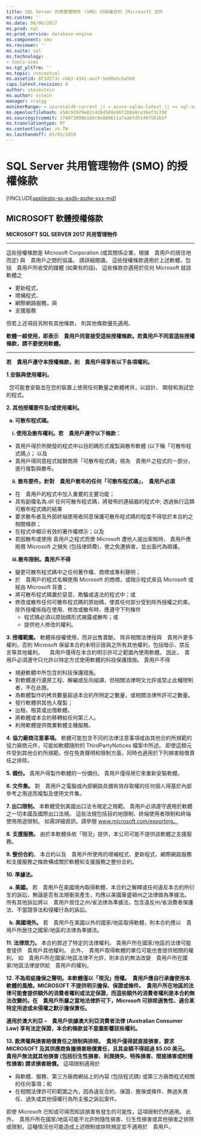 ```yaml
---
title: SQL Server 共用管理物件 (SMO) 的授權合約 |Microsoft 文件
ms.custom: ''
ms.date: 08/06/2017
ms.prod: sql
ms.prod_service: database-engine
ms.component: smo
ms.reviewer: ''
ms.suite: sql
ms.technology:
- tools-ssms
ms.tgt_pltfrm: ''
ms.topic: conceptual
ms.assetid: 8f3d273c-c663-4341-aa2f-5ed8ebcba5b0
caps.latest.revision: 9
author: stevestein
ms.author: sstein
manager: craigg
monikerRange: = azuresqldb-current || = azure-sqldw-latest || >= sql-server-2016 || = sqlallproducts-allversions
ms.openlocfilehash: e58c91979e82c4d9d589a9672b9a8ce36ef3c7dd
ms.sourcegitcommit: 1740f3090b168c0e809611a7aa6fd514075616bf
ms.translationtype: MT
ms.contentlocale: zh-TW
ms.lasthandoff: 05/03/2018
---
```

# <a name="sql-server-shared-management-objects-smo-license-terms"></a>SQL Server 共用管理物件 (SMO) 的授權條款
[!INCLUDE[appliesto-ss-asdb-asdw-xxx-md](../../includes/appliesto-ss-asdb-asdw-xxx-md.md)]

## <a name="microsoft-software-license-terms"></a>MICROSOFT 軟體授權條款
**MICROSOFT SQL SERVER 2017 共用管理物件**

---
這些授權條款是 Microsoft Corporation (或其關係企業，根據　貴用戶的居住地而定) 與　貴用戶之間的協議。 請詳細閱讀。 這些授權條款適用於上述軟體，包括　貴用戶所收受的媒體 (如果有的話)。 這些條款亦適用於任何 Microsoft 就該軟體之
* 更新程式、
* 增補程式、
* 網際網路服務，與
* 支援服務

但若上述項目另附有其他條款， 則其他條款優先適用。

**軟體一經使用，即表示　貴用戶同意接受這些授權條款。若貴用戶不同意這些授權條款，請不要使用軟體。**

---
**若　貴用戶遵守本授權條款，則　貴用戶得享有以下各項權利。**

**1.安裝與使用權利。**

&nbsp;&nbsp;您可能會安裝並在您的裝置上使用任何數量之軟體拷貝，以設計、 開發和測試您的程式。

**2.  其他授權要件及/或使用權利。**

&nbsp;&nbsp;**a.  可散布程式碼。**

&nbsp;&nbsp;&nbsp;&nbsp;**i.  使用及散布權利。若　貴用戶遵守以下條款：**
*   貴用戶得於所開發的程式中以目的碼形式複製與散布軟體 (以下稱「可散布程式碼」)； 以及
*   貴用戶得同意程式經銷商將「可散布程式碼」視為　貴用戶之程式的一部分，進行複製與散布。

&nbsp;&nbsp;&nbsp;&nbsp;**ii. 散布要件。針對　貴用戶散布的任何「可散布程式碼」，　貴用戶必須**
* 在　貴用戶的程式中加入重要的主要功能；
* 具有副檔名為.dll 任何可散布程式碼，將發佈的連結器的程式中; 透過執行這類可散布程式碼的結果
* 要求散布者及外部終端使用者同意保護可散布程式碼的程度不得低於本合約之相關條款； 
* 在程式中顯示有效的著作權標示；以及
* 若因散布或使用 貴用戶之程式而使 Microsoft 遭他人提出索賠時， 貴用戶應賠償 Microsoft 之損失 (包括律師費)，使之免遭損害，並出面代為辯護。

&nbsp;&nbsp;&nbsp;&nbsp;**iii.散布限制。貴用戶不得**
* 變更可散布程式碼中之任何著作權、商標或專利聲明；
* 於　貴用戶的程式名稱使用 Microsoft 的商標，或暗示程式來自 Microsoft 或經由 Microsoft 背書；
* 將可散布程式碼置於惡意、欺騙或違法的程式中；或
* 修改或散布任何可散布程式碼的原始碼，使其任何部分受到除外授權之約束。 除外授權係指在使用、修改或散布時，應遵守下列條件
  * 程式碼必須以原始碼形式揭露或散布；或
  * 提供他人修改的權利。

**3.  授權範圍。** 軟體係授權使用，而非出售賣斷。 除非相關法律授與　貴用戶更多權利，否則 Microsoft 保留本合約未明示授與之所有其他權利，包括暗示、禁反言等其他權利。 　貴用戶僅得在本合約明示許可之範圍內使用軟體。 因此，　貴用戶必須遵守只允許以特定方式使用軟體的科技保護措施。 貴用戶不得
* 規避軟體中所包含的科技保護措施。
* 對軟體進行還原工程、解編或反向組譯，但相關法律明文允許或禁止此種限制者，不在此限。
* 為軟體製作的拷貝數量超過本合約所明定之數量，或相關法律所許可之數量。
* 發行軟體供其他人複製；
* 出租、租賃或出借軟體。
* 將軟體或本合約移轉給任何第三人。
* 利用軟體提供商業軟體主機服務。

**4.  協力廠商注意事項。** 軟體可能包含不同的法律注意事項或由其他合約所規範的協力廠商元件，可能如軟體隨附的 ThirdPartyNotices 檔案中所述。  即使這類元件受到其他合約所規範，但在免責聲明和限制方面，同時也適用於下列損害賠償責任之排除。

**5.  備份。** 貴用戶得製作軟體的一份備份。 貴用戶僅得用它來重新安裝軟體。

**6.  文件集。** 對　貴用戶之電腦或內部網路具備有效存取權的任何個人得基於內部參考之用途而複製及使用文件集。

**7.  出口限制。** 本軟體受到美國出口法令規定之規範。 貴用戶必須遵守適用於軟體之一切本國及國際出口法規。 這些法規包括目的地限制、終端使用者限制和終端使用用途限制。 如需詳細資訊，請參閱 www.microsoft.com/exporting。

**8.  支援服務。** 由於本軟體係依「現況」提供，本公司可能不提供該軟體之支援服務。

**9.  整份合約**。 本合約以及　貴用戶所使用的增補程式、更新程式、網際網路服務和支援服務之條款構成關於軟體和支援服務之整份合約。

**10. 準據法。**

&nbsp;&nbsp;**a.  美國。** 若　貴用戶在美國境內取得軟體，本合約之解釋或任何違反本合約所衍生的訴訟，無論是否有法規衝突產生，均應以美國華盛頓州之法律做為準據法。 所有其他訴訟將以　貴用戶居住之州/省法律為準據法，包含違反州/省消費者保護法、不當競爭法和侵權行為的訴訟。

&nbsp;&nbsp;**b.  美國境外。** 若　貴用戶在美國以外的國家/地區取得軟體，則本合約應以　貴用戶所居住之國家/地區的法律為準據法。

**11. 法律效力。** 本合約敘述了特定的法律權利。 貴用戶所在國家/地區的法律可能會提供　貴用戶其他權利。 此外，　貴用戶取得軟體的單位可能也會提供相關的權利。 如　貴用戶所在國家/地區法律不允許，則本合約無法改變　貴用戶所在國家/地區法律提供給　貴用戶的權利。

**12. 不為瑕疵擔保之聲明。本軟體僅以「現況」授權。　貴用戶應自行承擔使用本軟體的風險。MICROSOFT 不提供明示擔保、保證或條件。　貴用戶所在地區的法律可能會提供額外的消費者權利或法定保證，而這些額外的消費者權利是本合約無法改變的。在　貴用戶所屬之當地法律許可下，Microsoft 可排除適售性、適合某特定用途或未侵權之默示擔保責任。**

**適用於澳大利亞 –　貴用戶依據澳大利亞消費者法律 (Australian Consumer Law) 享有法定保證，本合約條款並不意圖影響該些權利。**

**13. 救濟權與損害賠償責任之限制與排除。　貴用戶僅得就直接損害，要求 MICROSOFT 及其供應商負擔損害賠償責任，且其金額不得超過 $5.00 美元。　貴用戶無法就其他損害 (包括衍生性損害、利潤損失、特殊損害、間接損害或附隨性損害) 請求損害賠償。**
這項限制適用於
* 與軟體、服務、第三方廠商網站上的內容 (包括程式碼) 或第三方廠商程式相關的任何事項；和
* 在相關法律許可的範圍之內，因為違反合約、保證、擔保或條件、無過失責任、過失或其他侵權行為所主張之訴訟案件。

即使 Microsoft 已知或可得而知該損害有發生的可能性，這項限制仍然適用。 此外，　貴用戶所在國家/地區可能不允許附隨性損害、衍生性損害或其他損害之排除或限制，這種情況也可能造成上述限制或排除規定並不適用於　貴用戶。
